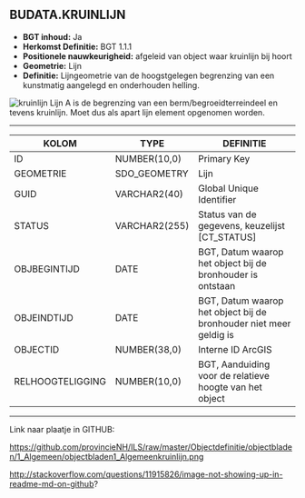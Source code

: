 ﻿## BUDATA.KRUINLIJN


* __BGT inhoud:__ Ja
* __Herkomst Definitie:__ BGT 1.1.1
* __Positionele nauwkeurigheid:__ afgeleid van object waar kruinlijn bij hoort
* __Geometrie:__ Lijn
* __Definitie:__  Lijngeometrie van de hoogstgelegen begrenzing van een kunstmatig
aangelegd en onderhouden helling.


![kruinlijn](objectbladen\1_Algemeen\kruinlijn.png)
	Lijn A is de begrenzing van een berm/begroeidterreindeel en tevens kruinlijn. Moet dus als apart lijn element opgenomen worden.

***

|KOLOM                           	|TYPE          	|DEFINITIE|
|------                          	|----          	|-----    |
|ID                              	|NUMBER(10,0)  	|Primary Key|
|GEOMETRIE                       	|SDO_GEOMETRY  	|Lijn|
|GUID                            	|VARCHAR2(40)  	|Global Unique Identifier|
|STATUS                          	|VARCHAR2(255) 	|Status van de gegevens, keuzelijst [CT_STATUS]|
|OBJBEGINTIJD                    	|DATE          	|BGT, Datum waarop het object bij de bronhouder is ontstaan|
|OBJEINDTIJD                     	|DATE          	|BGT, Datum waarop het object bij de bronhouder niet meer geldig is|
|OBJECTID                        	|NUMBER(38,0)   |Interne ID ArcGIS|
|RELHOOGTELIGGING                	|NUMBER(10,0)  	|BGT, Aanduiding voor de relatieve hoogte van het object|

***


Link naar plaatje in GITHUB:

https://github.com/provincieNH/ILS/raw/master/Objectdefinitie/objectbladen/1_Algemeen/objectbladen1_Algemeenkruinlijn.png

http://stackoverflow.com/questions/11915826/image-not-showing-up-in-readme-md-on-github?
